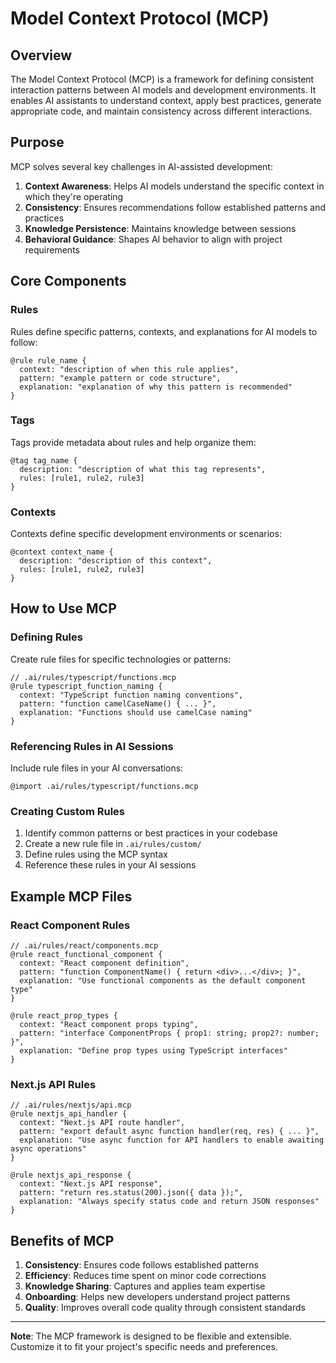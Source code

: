 # Model Context Protocol (MCP)

## Overview

The Model Context Protocol (MCP) is a framework for defining consistent interaction patterns between AI models and development environments. It enables AI assistants to understand context, apply best practices, generate appropriate code, and maintain consistency across different interactions.

## Purpose

MCP solves several key challenges in AI-assisted development:

1. **Context Awareness**: Helps AI models understand the specific context in which they're operating
2. **Consistency**: Ensures recommendations follow established patterns and practices
3. **Knowledge Persistence**: Maintains knowledge between sessions
4. **Behavioral Guidance**: Shapes AI behavior to align with project requirements

## Core Components

### Rules

Rules define specific patterns, contexts, and explanations for AI models to follow:

```
@rule rule_name {
  context: "description of when this rule applies",
  pattern: "example pattern or code structure",
  explanation: "explanation of why this pattern is recommended"
}
```

### Tags

Tags provide metadata about rules and help organize them:

```
@tag tag_name {
  description: "description of what this tag represents",
  rules: [rule1, rule2, rule3]
}
```

### Contexts

Contexts define specific development environments or scenarios:

```
@context context_name {
  description: "description of this context",
  rules: [rule1, rule2, rule3]
}
```

## How to Use MCP

### Defining Rules

Create rule files for specific technologies or patterns:

```
// .ai/rules/typescript/functions.mcp
@rule typescript_function_naming {
  context: "TypeScript function naming conventions",
  pattern: "function camelCaseName() { ... }",
  explanation: "Functions should use camelCase naming"
}
```

### Referencing Rules in AI Sessions

Include rule files in your AI conversations:

```
@import .ai/rules/typescript/functions.mcp
```

### Creating Custom Rules

1. Identify common patterns or best practices in your codebase
2. Create a new rule file in `.ai/rules/custom/`
3. Define rules using the MCP syntax
4. Reference these rules in your AI sessions

## Example MCP Files

### React Component Rules

```
// .ai/rules/react/components.mcp
@rule react_functional_component {
  context: "React component definition",
  pattern: "function ComponentName() { return <div>...</div>; }",
  explanation: "Use functional components as the default component type"
}

@rule react_prop_types {
  context: "React component props typing",
  pattern: "interface ComponentProps { prop1: string; prop2?: number; }",
  explanation: "Define prop types using TypeScript interfaces"
}
```

### Next.js API Rules

```
// .ai/rules/nextjs/api.mcp
@rule nextjs_api_handler {
  context: "Next.js API route handler",
  pattern: "export default async function handler(req, res) { ... }",
  explanation: "Use async function for API handlers to enable awaiting async operations"
}

@rule nextjs_api_response {
  context: "Next.js API response",
  pattern: "return res.status(200).json({ data });",
  explanation: "Always specify status code and return JSON responses"
}
```

## Benefits of MCP

1. **Consistency**: Ensures code follows established patterns
2. **Efficiency**: Reduces time spent on minor code corrections
3. **Knowledge Sharing**: Captures and applies team expertise
4. **Onboarding**: Helps new developers understand project patterns
5. **Quality**: Improves overall code quality through consistent standards

---

**Note**: The MCP framework is designed to be flexible and extensible. Customize it to fit your project's specific needs and preferences.